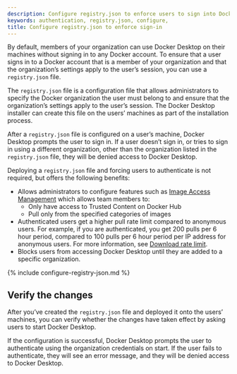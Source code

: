 ```yaml
---
description: Configure registry.json to enforce users to sign into Docker Desktop
keywords: authentication, registry.json, configure,
title: Configure registry.json to enforce sign-in
---
```


By default, members of your organization can use Docker Desktop on their machines without signing in to any Docker account. To ensure that a user signs in to a Docker account that is a member of your organization and that the
organization’s settings apply to the user’s session, you can use a `registry.json` file.

The `registry.json` file is a configuration file that allows administrators to specify the Docker organization the user must belong to and ensure that the organization’s settings apply to the user’s session. The Docker Desktop installer can create this file on the users’ machines as part of the installation process.

After a `registry.json` file is configured on a user’s machine, Docker Desktop prompts the user to sign in. If a user doesn’t sign in, or tries to sign in using a different organization, other than the organization listed in the `registry.json` file, they will be denied access to Docker Desktop.

Deploying a `registry.json` file and forcing users to authenticate is not required, but offers the following benefits:

 - Allows administrators to configure features such as [Image Access Management](image-access-management.md) which allows team members to:
    - Only have access to Trusted Content on Docker Hub
    - Pull only from the specified categories of images
- Authenticated users get a higher pull rate limit compared to anonymous users. For example, if you are authenticated, you get 200 pulls per 6 hour period, compared to 100 pulls per 6 hour period per IP address for anonymous users. For more information, see [Download rate limit](download-rate-limit.md).
- Blocks users from accessing Docker Desktop until they are added to a specific organization.

{% include configure-registry-json.md %}

## Verify the changes

After you’ve created the `registry.json` file and deployed it onto the users’ machines, you can verify whether the changes have taken effect by asking users to start Docker Desktop.

If the configuration is successful, Docker Desktop prompts the user to authenticate using the organization credentials on start. If the user fails to authenticate, they will see an error message, and they will be denied access to Docker Desktop.
